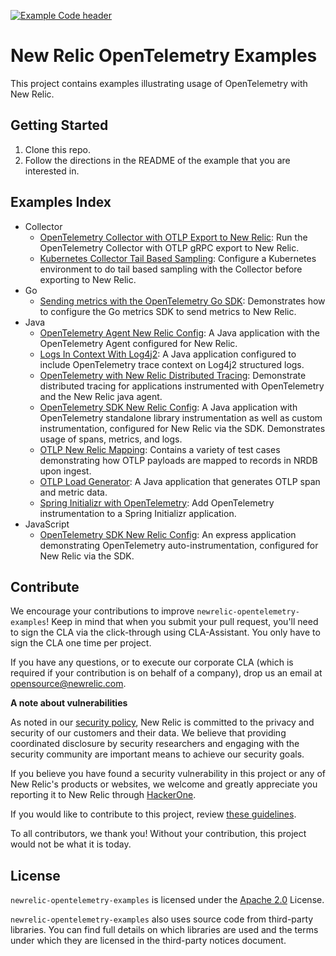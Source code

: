 [![Example Code header](https://github.com/newrelic/opensource-website/raw/develop/src/images/categories/Example_Code.png)](https://opensource.newrelic.com/oss-category/#example-code)

# New Relic OpenTelemetry Examples

This project contains examples illustrating usage of OpenTelemetry with New Relic.

## Getting Started

1. Clone this repo.
2. Follow the directions in the README of the example that you are interested in.

## Examples Index

* Collector
  * [OpenTelemetry Collector with OTLP Export to New Relic](./collector/nr-otlp-export): Run the OpenTelemetry Collector with OTLP gRPC export to New Relic.
  * [Kubernetes Collector Tail Based Sampling](./collector/k8s-collector-tail-sampling): Configure a Kubernetes environment to do tail based sampling with the Collector before exporting to New Relic.
* Go
  * [Sending metrics with the OpenTelemetry Go SDK](./go/go-metrics): Demonstrates how to configure the Go metrics SDK to send metrics to New Relic.
* Java
  * [OpenTelemetry Agent New Relic Config](./java/agent-nr-config): A Java application with the OpenTelemetry Agent configured for New Relic.
  * [Logs In Context With Log4j2](./java/logs-in-context-log4j2): A Java application configured to include OpenTelemetry trace context on Log4j2 structured logs.
  * [OpenTelemetry with New Relic Distributed Tracing](./java/otel-nr-dt): Demonstrate distributed tracing for applications instrumented with OpenTelemetry and the New Relic java agent.
  * [OpenTelemetry SDK New Relic Config](./java/sdk-nr-config): A Java application with OpenTelemetry standalone library instrumentation as well as custom instrumentation, configured for New Relic via the SDK. Demonstrates usage of spans, metrics, and logs.
  * [OTLP New Relic Mapping](./java/otlp-nr-mapping): Contains a variety of test cases demonstrating how OTLP payloads are mapped to records in NRDB upon ingest.
  * [OTLP Load Generator](./java/otlp-load-generator): A Java application that generates OTLP span and metric data. 
  * [Spring Initializr with OpenTelemetry](./java/spring-initializr): Add OpenTelemetry instrumentation to a Spring Initializr application. 
* JavaScript
  * [OpenTelemetry SDK New Relic Config](./javascript/simple-nodejs-app): An express application demonstrating OpenTelemetry auto-instrumentation, configured for New Relic via the SDK.

## Contribute

We encourage your contributions to improve `newrelic-opentelemetry-examples`! Keep in mind that when you submit your pull request, you'll need to sign the CLA via the click-through using CLA-Assistant. You only have to sign the CLA one time per project.

If you have any questions, or to execute our corporate CLA (which is required if your contribution is on behalf of a company), drop us an email at opensource@newrelic.com.

**A note about vulnerabilities**

As noted in our [security policy](../../security/policy), New Relic is committed to the privacy and security of our customers and their data. We believe that providing coordinated disclosure by security researchers and engaging with the security community are important means to achieve our security goals.

If you believe you have found a security vulnerability in this project or any of New Relic's products or websites, we welcome and greatly appreciate you reporting it to New Relic through [HackerOne](https://hackerone.com/newrelic).

If you would like to contribute to this project, review [these guidelines](./CONTRIBUTING.md).

To all contributors, we thank you!  Without your contribution, this project would not be what it is today.

## License
`newrelic-opentelemetry-examples` is licensed under the [Apache 2.0](http://apache.org/licenses/LICENSE-2.0.txt) License.

`newrelic-opentelemetry-examples` also uses source code from third-party libraries. You can find full details on which libraries are used and the terms under which they are licensed in the third-party notices document.
